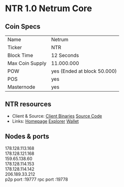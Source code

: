NTR 1.0
Netrum Core
=====================================
## Coin Specs ##
<table>
<tr><td>Name</td><td>Netrum</td></tr>
<tr><td>Ticker</td><td>NTR</td></tr>
<tr><td>Block Time</td><td>12 Seconds</td></tr>
<tr><td>Max Coin Supply</td><td>11.000.000</td></tr>
<tr><td>POW</td><td>yes (Ended at block 50.000)</td></tr>
<tr><td>POS</td><td>yes</td></tr>
<tr><td>Masternode</td><td>yes</td></tr>
</table>

## NTR resources ##
* Client & Source:
[Client Binaries](https://github.com/Netrum/Netrum-Blockchain/releases)
[Source Code](https://github.com/Netrum/Netrum-Blockchain)
* Links:
[Homepage](https://www.netrum.io)
[Explorer](https://netrum.info)
[Wallet](https://wallet.netrum.io)

## Nodes & ports ##
178.128.113.168<br>
178.128.121.168<br>
159.65.138.60<br>
178.128.114.153<br>
178.128.114.142<br>
206.189.33.212<br>
p2p port :19777
rpc port :19778
